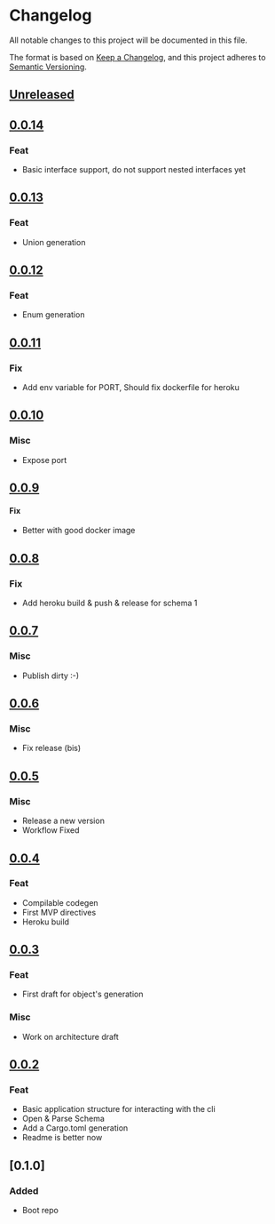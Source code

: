 # Changelog

All notable changes to this project will be documented in this file.

The format is based on [Keep a Changelog](https://keepachangelog.com/en/1.0.0/),
and this project adheres to [Semantic Versioning](https://semver.org/spec/v2.0.0.html).

## [Unreleased]

## [0.0.14]

### Feat

-   Basic interface support, do not support nested interfaces yet

## [0.0.13]

### Feat

-   Union generation

## [0.0.12]

### Feat

-   Enum generation

## [0.0.11]

### Fix

-   Add env variable for PORT, Should fix dockerfile for heroku

## [0.0.10]

### Misc

-   Expose port

## [0.0.9]

#### Fix

-   Better with good docker image

## [0.0.8]

### Fix

-   Add heroku build & push & release for schema 1

## [0.0.7]

### Misc

-   Publish dirty :-)

## [0.0.6]

### Misc

-   Fix release (bis)

## [0.0.5]

### Misc

-   Release a new version
-   Workflow Fixed

## [0.0.4]

### Feat

-   Compilable codegen
-   First MVP directives
-   Heroku build

## [0.0.3]

### Feat

-   First draft for object's generation

### Misc

-   Work on architecture draft

## [0.0.2]

### Feat

-   Basic application structure for interacting with the cli
-   Open & Parse Schema
-   Add a Cargo.toml generation
-   Readme is better now

## [0.1.0]

### Added

-   Boot repo

[Unreleased]: https://github.com/Miaxos/asbru/compare/v0.0.14...HEAD

[0.0.14]: https://github.com/Miaxos/asbru/compare/v0.0.13...v0.0.14

[0.0.13]: https://github.com/Miaxos/asbru/compare/v0.0.12...v0.0.13

[0.0.12]: https://github.com/Miaxos/asbru/compare/v0.0.11...v0.0.12

[0.0.11]: https://github.com/Miaxos/asbru/compare/v0.0.10...v0.0.11

[0.0.10]: https://github.com/Miaxos/asbru/compare/v0.0.9...v0.0.10

[0.0.9]: https://github.com/Miaxos/asbru/compare/v0.0.8...v0.0.9

[0.0.8]: https://github.com/Miaxos/asbru/compare/v0.0.7...v0.0.8

[0.0.7]: https://github.com/Miaxos/asbru/compare/v0.0.6...v0.0.7

[0.0.6]: https://github.com/Miaxos/asbru/compare/v0.0.5...v0.0.6

[0.0.5]: https://github.com/Miaxos/asbru/compare/v0.0.4...v0.0.5

[0.0.4]: https://github.com/Miaxos/asbru/compare/v0.0.3...v0.0.4

[0.0.3]: https://github.com/Miaxos/asbru/compare/v0.0.2...v0.0.3

[0.0.2]: https://github.com/Miaxos/asbru/compare/v0.0.1...v0.0.2
